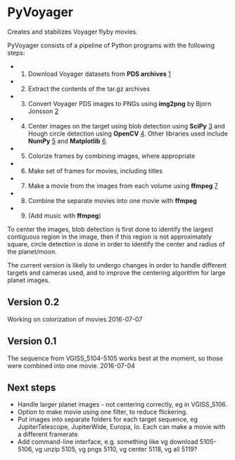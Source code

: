
PyVoyager
========================================

Creates and stabilizes Voyager flyby movies. 

PyVoyager consists of a pipeline of Python programs with the following steps: 

* 1. Download Voyager datasets from **PDS archives** [1] 
* 2. Extract the contents of the tar.gz archives
* 3. Convert Voyager PDS images to PNGs using **img2png** by Bjorn Jonsson [2]
* 4. Center images on the target using blob detection using **SciPy** [3] and Hough circle detection using **OpenCV** [4]. Other libraries used include **NumPy** [5] and **Matplotlib** [6].
* 5. Colorize frames by combining images, where appropriate
* 6. Make set of frames for movies, including titles
* 7. Make a movie from the images from each volume using **ffmpeg** [7]
* 8. Combine the separate movies into one movie with **ffmpeg**
* 9. (Add music with **ffmpeg**)

To center the images, blob detection is first done to identify the largest contiguous region in the image, then if this region is not approximately square, circle detection is done in order to identify the center and radius of the planet/moon. 

The current version is likely to undergo changes in order to handle different targets and cameras used, and to improve the centering algorithm for large planet images. 


Version 0.2
----------------------------------------

Working on colorization of movies
2016-07-07


Version 0.1
----------------------------------------

The sequence from VGISS_5104-5105 works best at the moment, so those were combined into one movie. 
2016-07-04


Next steps
----------------------------------------

* Handle larger planet images - not centering correctly, eg in VGISS_5106.
* Option to make movie using one filter, to reduce flickering. 
* Put images into separate folders for each target sequence, eg JupiterTelescope, JupiterWide, Europa, Io. Each can make a movie with a different framerate. 
* Add command-line interface, e.g. something like vg download 5105-5106, vg unzip 5105, vg pngs 5110, vg center 5118, vg all 5119?


[1]: http://pds-rings.seti.org/archives/
[2]: http://www.mmedia.is/bjj/utils/img2png/
[3]: https://www.scipy.org/
[4]: http://docs.opencv.org/3.0-beta/modules/imgproc/doc/feature_detection.html#cv2.HoughCircles
[5]: http://www.numpy.org/
[6]: http://matplotlib.org/
[7]: https://ffmpeg.org/

